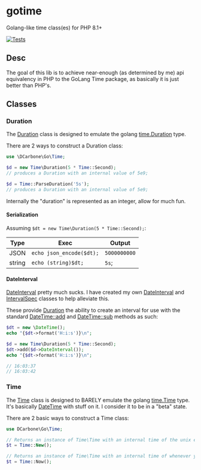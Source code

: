 # gotime
Golang-like time class(es) for PHP 8.1+

[![Tests](https://github.com/dcarbone/gotime/actions/workflows/tests.yml/badge.svg)](https://github.com/dcarbone/gotime/actions/workflows/tests.yml)

## Desc

The goal of this lib is to achieve near-enough (as determined by me) api equivalency in PHP to the GoLang Time package,
as basically it is just better than PHP's.

## Classes

### Duration

The [Duration](src/Time/Duration.php) class is designed to emulate the golang 
[time.Duration](https://golang.org/src/time/time.go#L620) type.

There are 2 ways to construct a Duration class:

```php
use \DCarbone\Go\Time;

$d = new Time\Duration(5 * Time::Second);
// produces a Duration with an internal value of 5e9;

$d = Time::ParseDuration('5s');
// produces a Duration with an internal value of 5e9;
```

Internally the "duration" is represented as an integer, allow for much fun.

#### Serialization
Assuming `$dt = new Time\Duration(5 * Time::Second);`:

|Type|Exec|Output|
|----|----|------|
|JSON|`echo json_encode($dt);`|`5000000000`|
|string|`echo (string)$dt;`|`5s`;

#### DateInterval

[DateInterval](http://php.net/manual/en/class.dateinterval.php) pretty much sucks.  I have created my own 
[DateInterval](src/Time/DateInterval.php) and [IntervalSpec](src/Time/IntervalSpec.php) classes to help alleviate this.

These provide [Duration](src/Time/Duration.php) the ability to create an interval for use with the standard 
[DateTime::add](http://php.net/manual/en/datetime.add.php) and 
[DateTime::sub](http://php.net/manual/en/datetime.sub.php) methods as such:

```php
$dt = new \DateTime();
echo "{$dt->format('H:i:s')}\n";

$d = new Time\Duration(5 * Time::Second);
$dt->add($d->DateInterval());
echo "{$dt->format('H:i:s')}\n";

// 16:03:37
// 16:03:42
```

### Time

The [Time](src/Time/Time.php) class is designed to BARELY emulate the golang 
[time.Time](https://golang.org/src/time/time.go#L116) type.  It's basically 
[DateTime](http://php.net/manual/en/class.datetime.php) with stuff on it.  I consider it to be in a "beta" state.

There are 2 basic ways to construct a Time class:

```php
use DCarbone\Go\Time;

// Returns an instance of Time\Time with an internal time of the unix epoch 
$t = Time::New();

// Returns an instance of Time\Time with an internal time of whenever you constructed it. 
$t = Time::Now();
```
